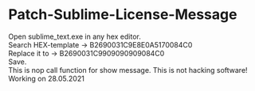 # Patch-Sublime-License-Message
Open sublime_text.exe in any hex editor.   
Search HEX-template -> B2690031C9E8E0A5170084C0    
Replace it to -> B2690031C9909090909084C0    
Save.    
This is nop call function for show message. This is not hacking software!    
Working on 28.05.2021    
